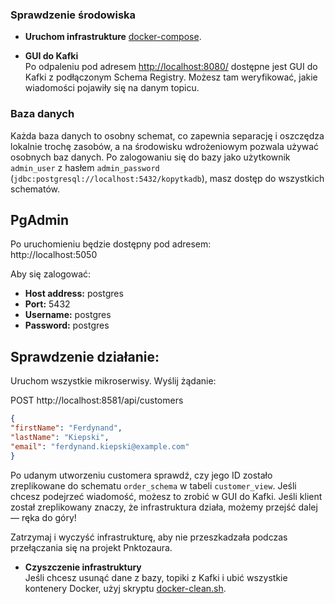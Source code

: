 
### Sprawdzenie środowiska

- **Uruchom infrastrukture**  [docker-compose](infrastructure/docker-compose.yml).

- **GUI do Kafki**  
  Po odpaleniu pod adresem [http://localhost:8080/](http://localhost:8080/) dostępne jest GUI do Kafki z podłączonym Schema Registry. Możesz tam weryfikować, jakie wiadomości pojawiły się na danym topicu.

### Baza danych

Każda baza danych to osobny schemat, co zapewnia separację i oszczędza lokalnie trochę zasobów, a na środowisku wdrożeniowym pozwala używać osobnych baz danych.
Po zalogowaniu się do bazy jako użytkownik `admin_user` z hasłem `admin_password` (`jdbc:postgresql://localhost:5432/kopytkadb`), masz dostęp do wszystkich schematów.

## PgAdmin

Po uruchomieniu będzie dostępny pod adresem:  
http://localhost:5050

Aby się zalogować:
- **Host address:** postgres
- **Port:** 5432
- **Username:** postgres
- **Password:** postgres

## Sprawdzenie działanie:

Uruchom wszystkie mikroserwisy.
Wyślij żądanie:

POST http://localhost:8581/api/customers

```json
{
"firstName": "Ferdynand",
"lastName": "Kiepski",
"email": "ferdynand.kiepski@example.com"
}
```

Po udanym utworzeniu customera sprawdź, czy jego ID zostało zreplikowane do schematu `order_schema` w tabeli `customer_view`.
Jeśli chcesz podejrzeć wiadomość, możesz to zrobić w GUI do Kafki.
Jeśli klient został zreplikowany znaczy, że infrastruktura działa, możemy przejść dalej — ręka do góry!

Zatrzymaj i wyczyść infrastrukturę, aby nie przeszkadzała podczas przełączania się na projekt Pnktozaura.

- **Czyszczenie infrastruktury**  
  Jeśli chcesz usunąć dane z bazy, topiki z Kafki i ubić wszystkie kontenery Docker, użyj skryptu [docker-clean.sh](infrastructure/docker-clean.sh).



